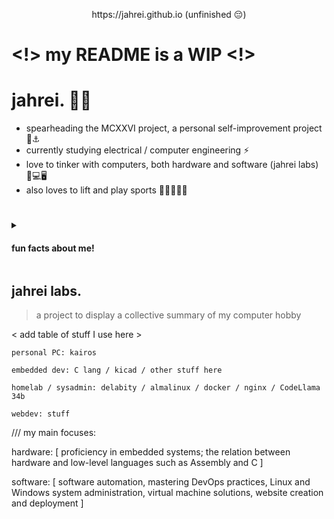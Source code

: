 <p align="center">
  https://jahrei.github.io (unfinished 😔)
</p>

# <!> my README is a WIP <!>

# jahrei. 👋🏼

+ spearheading the MCXXVI project, a personal self-improvement project 🔱⚓️
+ currently studying electrical / computer engineering ⚡️ 
+ love to tinker with computers, both hardware and software (jahrei labs) 👾💻🖥 
+ also loves to lift and play sports 💪🏼🏋🏼‍♂️ 

#



<details>
  <summary> <h4>fun facts about me!</h4> </summary>
  
  * i'm an arch and gentoo daily driver user 🐧
  * old apple computer and other vintage tech enthusiast 💾
  * video game enjoyer 🕹
  
</details>


## jahrei labs.
> a project to display a collective summary of my computer hobby

< add table of stuff I use here >

```
personal PC: kairos 

embedded dev: C lang / kicad / other stuff here

homelab / sysadmin: delabity / almalinux / docker / nginx / CodeLlama 34b

webdev: stuff
```

<!-- table code taken from MacroPower -->
<!--
<table>
  <tr>
    <td align="center" width="96">
      <a href="#macropower-tech">
        <img src="./img/go-flat.svg" width="48" height="48" alt="C" />
      </a>
      <br>C
    </td>
    <td align="center" width="96">
      <a href="#macropower-tech">
        <img src="./img/python-original.svg" width="48" height="48" alt="Python" />
      </a>
      <br>Python
    </td>
    <td align="center" width="96">
      <a href="#macropower-tech">
        <img src="https://jsonnet.org/img/isologo.svg" width="48" height="48" alt="Jsonnet" />
      </a>
      <br>Jsonnet
    </td>
    <td align="center" width="96">
      <a href="#macropower-tech">
        <img src="./img/typescript-original.svg" width="48" height="48" alt="TypeScript" />
      </a>
      <br>TypeScript
    </td>
    <td align="center" width="96">
      <a href="#macropower-tech" >
        <img src="https://raw.githubusercontent.com/cncf/artwork/master/projects/kubernetes/icon/color/kubernetes-icon-color.svg" width="48" height="48" alt="Kubernetes" />
      </a>
      <br>Kubernetes
    </td>
    <td align="center" width="96"> 
      <a href="#macropower-tech" >
        <img src="./img/docker-original.svg" width="48" height="48" alt="Docker" />
      </a>
      <br>Docker
    </td>
    <td align="center"  width="96">
      <a href="#macropower-tech">
        <img src="./img/debian-original.svg" width="48" height="48" alt="Debian" />
      </a>
      <br>Debian
    </td>
    <td align="center" width="96">
      <a href="#macropower-tech" >
        <img src="https://raw.githubusercontent.com/grafana/grafana/master/public/img/grafana_icon.svg" width="48" height="48" alt="Grafana" />
      </a>
      <br>Grafana
    </td>
  </tr>
</table>
-->



/// my main focuses:

hardware: [
proficiency in embedded systems;
the relation between hardware and low-level languages such as Assembly and C
] 

software: [
software automation,
mastering DevOps practices,
Linux and Windows system administration,
virtual machine solutions,
website creation and deployment
]




